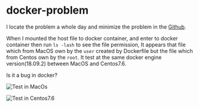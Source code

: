 # docker-problem

I locate the problem a whole day and minimize the problem in the [Github](https://github.com/Eriice/docker-problem). 

When I mounted the host file to docker container, and enter to docker container then run `ls -lash` to see the file permission, It appears that file which from MacOS own by the `user` created by Dockerfile but the file which from Centos own by the `root`. It test at the same docker engine version(18.09.2) between MacOS and Centos7.6.

Is it a bug in docker?

![Test in MacOs](http://img.eriice.com/docker-question-github-mac.png)

![Test in Centos7.6](http://img.eriice.com/docker-question-github-centos.png)

